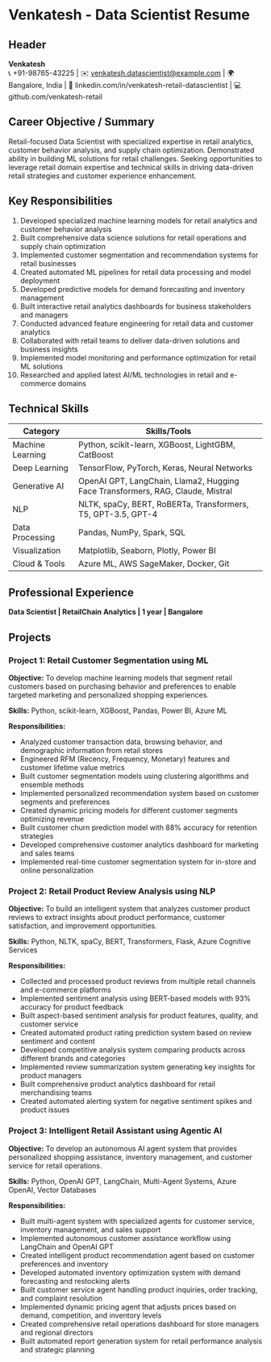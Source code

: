 # Venkatesh - Data Scientist Resume

## Header
**Venkatesh**  
📞 +91-98765-43225 | ✉️ venkatesh.datascientist@example.com | 🌍 Bangalore, India | 🔗 linkedin.com/in/venkatesh-retail-datascientist | 💻 github.com/venkatesh-retail

## Career Objective / Summary
Retail-focused Data Scientist with specialized expertise in retail analytics, customer behavior analysis, and supply chain optimization. Demonstrated ability in building ML solutions for retail challenges. Seeking opportunities to leverage retail domain expertise and technical skills in driving data-driven retail strategies and customer experience enhancement.

## Key Responsibilities
1. Developed specialized machine learning models for retail analytics and customer behavior analysis
2. Built comprehensive data science solutions for retail operations and supply chain optimization
3. Implemented customer segmentation and recommendation systems for retail businesses
4. Created automated ML pipelines for retail data processing and model deployment
5. Developed predictive models for demand forecasting and inventory management
6. Built interactive retail analytics dashboards for business stakeholders and managers
7. Conducted advanced feature engineering for retail data and customer analytics
8. Collaborated with retail teams to deliver data-driven solutions and business insights
9. Implemented model monitoring and performance optimization for retail ML solutions
10. Researched and applied latest AI/ML technologies in retail and e-commerce domains

## Technical Skills

| Category | Skills/Tools |
|----------|--------------|
| Machine Learning | Python, scikit-learn, XGBoost, LightGBM, CatBoost |
| Deep Learning | TensorFlow, PyTorch, Keras, Neural Networks |
| Generative AI | OpenAI GPT, LangChain, Llama2, Hugging Face Transformers, RAG, Claude, Mistral |
| NLP | NLTK, spaCy, BERT, RoBERTa, Transformers, T5, GPT-3.5, GPT-4 |
| Data Processing | Pandas, NumPy, Spark, SQL |
| Visualization | Matplotlib, Seaborn, Plotly, Power BI |
| Cloud & Tools | Azure ML, AWS SageMaker, Docker, Git |

## Professional Experience

**Data Scientist | RetailChain Analytics | 1 year | Bangalore**

## Projects

### Project 1: Retail Customer Segmentation using ML

**Objective:** To develop machine learning models that segment retail customers based on purchasing behavior and preferences to enable targeted marketing and personalized shopping experiences.

**Skills:** Python, scikit-learn, XGBoost, Pandas, Power BI, Azure ML

**Responsibilities:**
- Analyzed customer transaction data, browsing behavior, and demographic information from retail stores
- Engineered RFM (Recency, Frequency, Monetary) features and customer lifetime value metrics
- Built customer segmentation models using clustering algorithms and ensemble methods
- Implemented personalized recommendation system based on customer segments and preferences
- Created dynamic pricing models for different customer segments optimizing revenue
- Built customer churn prediction model with 88% accuracy for retention strategies
- Developed comprehensive customer analytics dashboard for marketing and sales teams
- Implemented real-time customer segmentation system for in-store and online personalization

### Project 2: Retail Product Review Analysis using NLP

**Objective:** To build an intelligent system that analyzes customer product reviews to extract insights about product performance, customer satisfaction, and improvement opportunities.

**Skills:** Python, NLTK, spaCy, BERT, Transformers, Flask, Azure Cognitive Services

**Responsibilities:**
- Collected and processed product reviews from multiple retail channels and e-commerce platforms
- Implemented sentiment analysis using BERT-based models with 93% accuracy for product feedback
- Built aspect-based sentiment analysis for product features, quality, and customer service
- Created automated product rating prediction system based on review sentiment and content
- Developed competitive analysis system comparing products across different brands and categories
- Implemented review summarization system generating key insights for product managers
- Built comprehensive product analytics dashboard for retail merchandising teams
- Created automated alerting system for negative sentiment spikes and product issues

### Project 3: Intelligent Retail Assistant using Agentic AI

**Objective:** To develop an autonomous AI agent system that provides personalized shopping assistance, inventory management, and customer service for retail operations.

**Skills:** Python, OpenAI GPT, LangChain, Multi-Agent Systems, Azure OpenAI, Vector Databases

**Responsibilities:**
- Built multi-agent system with specialized agents for customer service, inventory management, and sales support
- Implemented autonomous customer assistance workflow using LangChain and OpenAI GPT
- Created intelligent product recommendation agent based on customer preferences and inventory
- Developed automated inventory optimization system with demand forecasting and restocking alerts
- Built customer service agent handling product inquiries, order tracking, and complaint resolution
- Implemented dynamic pricing agent that adjusts prices based on demand, competition, and inventory levels
- Created comprehensive retail operations dashboard for store managers and regional directors
- Built automated report generation system for retail performance analysis and strategic planning

